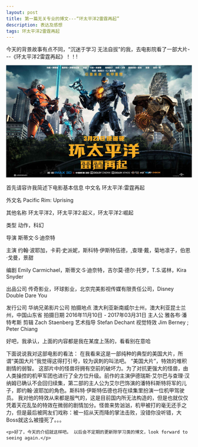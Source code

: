 ```yaml
---
layout: post
title: 第一篇无关专业的博文---“环太平洋2雷霆再起”
description: 表达及感想
tags: 环太平洋2雷霆再起
---
```



﻿今天的背景故事有点不同，“沉迷于学习 无法自拔”的我，去电影院看了一部大片---《环太平洋2雷霆再起》！！!


![alt text](/pic/huan3.jpg)


首先请容许我简述下电影基本信息
中文名
环太平洋:雷霆再起

外文名
Pacific Rim: Uprising

其他名称
环太平洋2，环太平洋2:起义，环太平洋2:崛起

类型
动作，科幻

导演
斯蒂文·S·迪奈特

主演
约翰·波耶加，卡莉·史派妮，斯科特·伊斯特伍德，,查理·戴，菊地凛子，伯恩·戈曼，景甜

编剧
Emily Carmichael，斯蒂文·S·迪奈特，吉尔莫·德尔·托罗，T.S.诺林，Kira Snyder

出品公司
传奇影业，环球影业，北京完美影视传媒有限责任公司，Disney Double Dare You

发行公司
华纳兄弟影片公司
拍摄地点
澳大利亚新南威尔士州，澳大利亚昆士兰州，中国山东省
拍摄日期
2016年11月10日 - 2017年03月31日
主人公
雅各布·潘特考斯
剪辑
Zach Staenberg
艺术指导
Stefan Dechant
视觉特效
Jim Berney ; Peter Chiang

好吧，我承认，上面的内容都是我在某度上荡的，看看别在意哈


下面说说我对这部电影的看法：
    在我看来这是一部纯种的典型的美国大片，所谓“美国大片”我觉得这得打引号，较为讽刺的叫法吧。
    “美国大片”，特效的堆积 剧情的弱智。
    这部片中的怪兽将拥有空前的破坏力。为了对抗更强大的怪兽，由人类操控的机甲军团也进行了全方位升级。前作的主演伊德瑞斯·艾尔巴与查理·汉纳姆已确认不会回归续集，第二部的主人公为艾尔巴饰演的潘特科斯特将军的儿子，即约翰·波耶加的角色。斯科特·伊斯特伍德也将在续集里扮演一位机甲驾驶员。
    我对他的特效从来都是服气的，这是目前国内所无法构造的，但是也就仅仅凭着天花乱坠的特效在微弱的剧情加分。怪兽来势汹汹，机甲被打的毫无还手之力，但是最后被网友们戏称：被一招从天而降的掌法击败，没错你没听错，大Boss就这么被撞死了。。。

    <p>好了，今天的介绍就这样吧。 以后会不定期的更新除学习类的博文，look forward to seeing again.</p>
